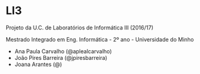LI3
==

Projeto da U.C. de Laboratórios de Informática III (2016/17)

Mestrado Integrado em Eng. Informática - 2º ano - Universidade do Minho

* Ana Paula Carvalho (@aplealcarvalho)
* João Pires Barreira (@jpiresbarreira)
* Joana Arantes (@)

